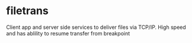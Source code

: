 # filetrans

Client app and server side services to deliver files via TCP/IP.
High speed and has ablility to resume transfer from breakpoint
